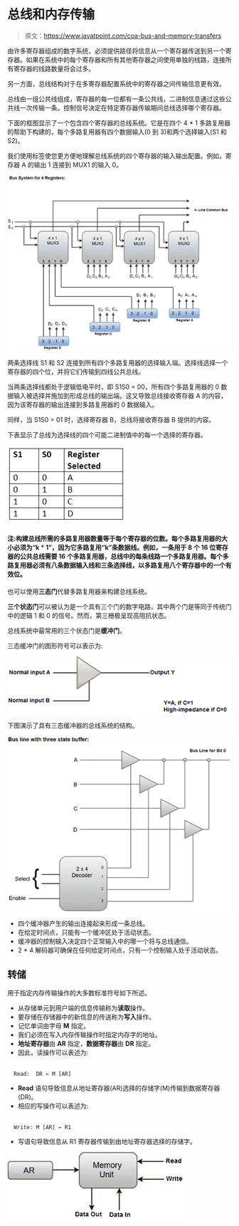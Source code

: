# 总线和内存传输

> 原文：<https://www.javatpoint.com/coa-bus-and-memory-transfers>

由许多寄存器组成的数字系统，必须提供路径将信息从一个寄存器传送到另一个寄存器。如果在系统中的每个寄存器和所有其他寄存器之间使用单独的线路，连接所有寄存器的线路数量将会过多。

另一方面，总线结构对于在多寄存器配置系统中的寄存器之间传输信息更有效。

总线由一组公共线组成，寄存器的每一位都有一条公共线，二进制信息通过这些公共线一次传输一条。控制信号决定在特定寄存器传输期间总线选择哪个寄存器。

下面的框图显示了一个包含四个寄存器的总线系统。它是在四个 4 * 1 多路复用器的帮助下构建的，每个多路复用器有四个数据输入(0 到 3)和两个选择输入(S1 和 S2)。

我们使用标签使您更方便地理解总线系统的四个寄存器的输入输出配置。例如，寄存器 A 的输出 1 连接到 MUX1 的输入 0。

![Bus and Memory Transfers](img/d4993297db2504b60fd6a6473cbb9d7f.png)

两条选择线 S1 和 S2 连接到所有四个多路复用器的选择输入端。选择线选择一个寄存器的四个位，并将它们传输到四线公共总线。

当两条选择线都处于逻辑低电平时，即 S1S0 = 00，所有四个多路复用器的 0 数据输入被选择并施加到形成总线的输出端。这又导致总线接收寄存器 A 的内容，因为该寄存器的输出连接到多路复用器的 0 数据输入。

同样，当 S1S0 = 01 时，选择寄存器 B，总线将接收寄存器 B 提供的内容。

下表显示了总线为选择线的四个可能二进制值中的每一个选择的寄存器。

![Bus and Memory Transfers](img/68588756c1266d268597659f967a1af2.png)

#### 注:构建总线所需的多路复用器数量等于每个寄存器的位数。每个多路复用器的大小必须为“k * 1”，因为它多路复用“k”条数据线。例如，一条用于 8 个 16 位寄存器的公共总线需要 16 个多路复用器，总线中的每条线路一个多路复用器。每个多路复用器必须有八条数据输入线和三条选择线，以多路复用八个寄存器中的一个有效位。

也可以使用**三态门**代替多路复用器来构建总线系统。

**三个状态门**可以被认为是一个具有三个门的数字电路，其中两个门是等同于传统门中的逻辑 1 和 0 的信号。然而，第三栅极呈现高阻抗状态。

总线系统中最常用的三个状态门是**缓冲门**。

三态缓冲门的图形符号可以表示为:

![Bus and Memory Transfers](img/570a6514f9d9c4e55dbd65585f43a25d.png)

下图演示了具有三态缓冲器的总线系统的结构。

![Bus and Memory Transfers](img/d9c12f7d7904d98af5aeb8aed12c5273.png)

*   四个缓冲器产生的输出连接起来形成一条总线。
*   在给定时间点，只能有一个缓冲区处于活动状态。
*   缓冲器的控制输入决定四个正常输入中的哪一个将与总线通信。
*   2 * 4 解码器可确保在任何给定时间点，只有一个控制输入处于活动状态。

## 转储

用于指定内存传输操作的大多数标准符号如下所述。

*   从存储单元到用户端的信息传输称为**读取**操作。
*   要存储在存储器中的新信息的传送称为**写入**操作。
*   记忆单词由字母 **M** 指定。
*   我们必须在写入内存传输操作时指定内存字的地址。
*   **地址寄存器**由 **AR** 指定，**数据寄存器**由 **DR** 指定。
*   因此，读操作可以表述为:

```

  Read:  DR ← M [AR] 

```

*   **Read** 语句导致信息从地址寄存器(AR)选择的存储字(M)传输到数据寄存器(DR)。
*   相应的写操作可以表述为:

```

  Write: M [AR] ← R1

```

*   写语句导致信息从 R1 寄存器传输到由地址寄存器选择的存储字。

![Bus and Memory Transfers](img/9f1f11e283345601b3307a3ec98183ff.png)